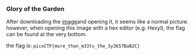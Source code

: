 ### Glory of the Garden

After downloading the [image](https://jupiter.challenges.picoctf.org/static/43c4743b3946f427e883f6b286f47467/garden.jpg)and opening it, it seems like a normal picture. 
however, when opening this image with a hex editor (e.g: Hexyl), the flag can be found at the very bottom.
 
the flag is: `picoCTF{more_than_m33ts_the_3y3657BaB2C}`
